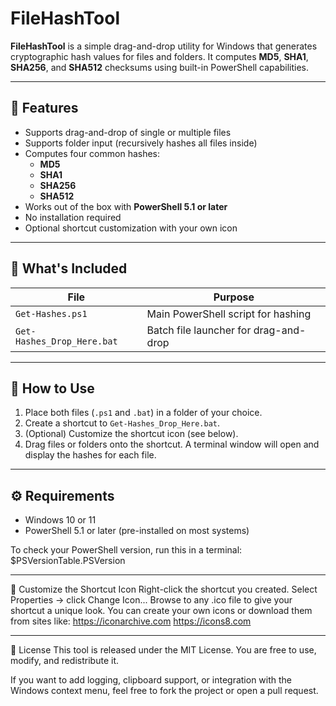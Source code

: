 # FileHashTool

**FileHashTool** is a simple drag-and-drop utility for Windows that generates cryptographic hash values for files and folders. It computes **MD5**, **SHA1**, **SHA256**, and **SHA512** checksums using built-in PowerShell capabilities.

---

## 🔧 Features

- Supports drag-and-drop of single or multiple files
- Supports folder input (recursively hashes all files inside)
- Computes four common hashes:
  - **MD5**
  - **SHA1**
  - **SHA256**
  - **SHA512**
- Works out of the box with **PowerShell 5.1 or later**
- No installation required
- Optional shortcut customization with your own icon

---

## 📁 What's Included

| File                       | Purpose                              |
|----------------------------|---------------------------------------|
| `Get-Hashes.ps1`           | Main PowerShell script for hashing    |
| `Get-Hashes_Drop_Here.bat` | Batch file launcher for drag-and-drop |

---

## 🚀 How to Use

1. Place both files (`.ps1` and `.bat`) in a folder of your choice.
2. Create a shortcut to `Get-Hashes_Drop_Here.bat`.
3. (Optional) Customize the shortcut icon (see below).
4. Drag files or folders onto the shortcut. A terminal window will open and display the hashes for each file.

---

## ⚙️ Requirements

- Windows 10 or 11
- PowerShell 5.1 or later (pre-installed on most systems)

To check your PowerShell version, run this in a terminal:
$PSVersionTable.PSVersion

---

🎨 Customize the Shortcut Icon
Right-click the shortcut you created.
Select Properties → click Change Icon...
Browse to any .ico file to give your shortcut a unique look.
You can create your own icons or download them from sites like:
https://iconarchive.com
https://icons8.com

---

📜 License
This tool is released under the MIT License. You are free to use, modify, and redistribute it.

If you want to add logging, clipboard support, or integration with the 
Windows context menu, feel free to fork the project or open a pull 
request.
